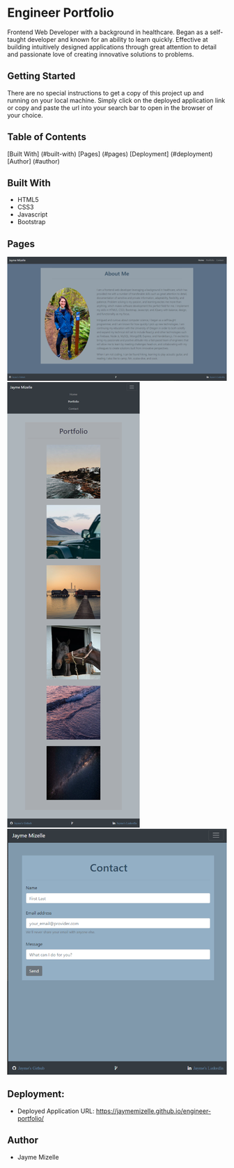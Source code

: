 # Engineer Portfolio


Frontend Web Developer with a background in healthcare. Began as a self-taught developer and known for an ability to learn quickly. Effective at building intuitively designed applications through great attention to detail and passionate love of creating innovative solutions to problems.

## Getting Started
There are no special instructions to get a copy of this project up and running on your local machine. Simply click on the deployed application link or copy and paste the url into your search bar to open in the browser of your choice. 

## Table of Contents
[Built With] (#built-with)
[Pages] (#pages)
[Deployment] (#deployment)
[Author] (#author)

## Built With
* HTML5
* CSS3
* Javascript
* Bootstrap

## Pages

![alternative text](./assets/images/about_me.png "Home Page")
![alternative text](./assets/images/portfolio.png "Portfolio Page")
![alternative text](./assets/images/contact.png "Contact Page")


## Deployment:

* Deployed Application URL: https://jaymemizelle.github.io/engineer-portfolio/

## Author
* Jayme Mizelle
